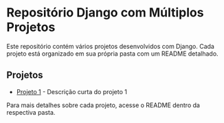 # Repositório Django com Múltiplos Projetos

Este repositório contém vários projetos desenvolvidos com Django. Cada projeto está organizado em sua própria pasta com um README detalhado.

## Projetos

- [Projeto 1](./tarefas/README.md) - Descrição curta do projeto 1

Para mais detalhes sobre cada projeto, acesse o README dentro da respectiva pasta.
